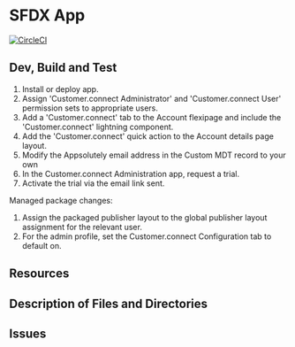 # SFDX  App

[![CircleCI](https://circleci.com/gh/AppsolutelySalesforce/Customer.connect.svg?style=svg)](https://circleci.com/gh/AppsolutelySalesforce/Customer.connect)

## Dev, Build and Test
1. Install or deploy app.
2. Assign 'Customer.connect Administrator' and 'Customer.connect User' permission sets to appropriate users.
3. Add a 'Customer.connect' tab to the Account flexipage and include the 'Customer.connect' lightning component.
4. Add the 'Customer.connect' quick action to the Account details page layout.
5. Modify the Appsolutely email address in the Custom MDT record to your own
5. In the Customer.connect Administration app, request a trial.
6. Activate the trial via the email link sent.


Managed package changes:
1. Assign the packaged publisher layout to the global publisher layout assignment for the relevant user.
2. For the admin profile, set the Customer.connect Configuration tab to default on.


## Resources


## Description of Files and Directories


## Issues


